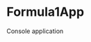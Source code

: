 # Formula1App
Console application                    









































































































